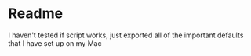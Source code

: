 # Readme

I haven't tested if script works, just exported all of the important defaults that I have set up on my Mac 
